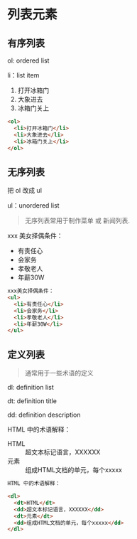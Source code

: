 # 列表元素

## 有序列表

ol: ordered list

li：list item

<ol>
  <li>打开冰箱门</li>
  <li>大象进去</li>
  <li>冰箱门关上</li>
</ol>

```html
<ol>
  <li>打开冰箱门</li>
  <li>大象进去</li>
  <li>冰箱门关上</li>
</ol>
```

## 无序列表

把 ol 改成 ul

ul：unordered list

> 无序列表常用于制作菜单 或 新闻列表.

xxx 美女择偶条件：

<ul>
    <li>有责任心</li>
    <li>会家务</li>
    <li>孝敬老人</li>
    <li>年薪30W</li>
</ul>

```html
xxx美女择偶条件：
<ul>
  <li>有责任心</li>
  <li>会家务</li>
  <li>孝敬老人</li>
  <li>年薪30W</li>
</ul>
```

## 定义列表

> 通常用于一些术语的定义

dl: definition list

dt: definition title

dd: definition description

HTML 中的术语解释：

<dl>
    <dt>HTML</dt>
    <dd>
        超文本标记语言，XXXXXX
    </dd>
    <dt>元素</dt>
    <dd>
        组成HTML文档的单元，每个xxxxx
    </dd>
</dl>

```html
HTML 中的术语解释：

<dl>
  <dt>HTML</dt>
  <dd>超文本标记语言，XXXXXX</dd>
  <dt>元素</dt>
  <dd>组成HTML文档的单元，每个xxxxx</dd>
</dl>
```
